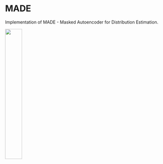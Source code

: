 # MADE
Implementation of MADE - Masked Autoencoder for Distribution Estimation.

<img src='https://i.ibb.co/0CgF7kp/samples.png' width=33%>
